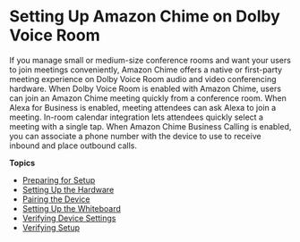 # Setting Up Amazon Chime on Dolby Voice Room<a name="setup-dolby"></a>

If you manage small or medium\-size conference rooms and want your users to join meetings conveniently, Amazon Chime offers a native or first\-party meeting experience on Dolby Voice Room audio and video conferencing hardware\. When Dolby Voice Room is enabled with Amazon Chime, users can join an Amazon Chime meeting quickly from a conference room\. When Alexa for Business is enabled, meeting attendees can ask Alexa to join a meeting\. In\-room calendar integration lets attendees quickly select a meeting with a single tap\. When Amazon Chime Business Calling is enabled, you can associate a phone number with the device to use to receive inbound and place outbound calls\.

**Topics**
+ [Preparing for Setup](prepare-setup.md)
+ [Setting Up the Hardware](setup-hardware.md)
+ [Pairing the Device](pair-device.md)
+ [Setting Up the Whiteboard](setup-whiteboard.md)
+ [Verifying Device Settings](device-settings.md)
+ [Verifying Setup](verify-setup.md)